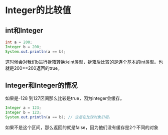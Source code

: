 # Integer的比较值

## int和Integer

~~~java
int a = 200;
Integer b = 200;
System.out.println(a == b);
~~~

这时候会对我们b进行拆箱转换为int类型，拆箱后比较的是连个基本的int类型。也就是200==200返回的true。



## Integer和Integer的情况

如果是-128 到127区间那么比较是true，因为integer会缓存。

~~~java
Integer a = 123;
Integer b = 123;
System.out.println(a == b); // 这是在比较对象引用。
~~~

如果不是这个区间，那么返回的就是false，因为他们没有缓存是2个不同的对象


